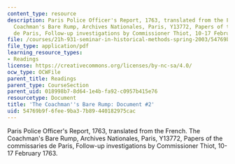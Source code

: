 ```yaml
---
content_type: resource
description: Paris Police Officer's Report, 1763, translated from the French. The
  Coachman's Bare Rump, Archives Nationales, Paris, Y13772, Papers of the commissaries
  de Paris, Follow-up investigations by Commissioner Thiot, 10-17 February 1763.
file: /courses/21h-931-seminar-in-historical-methods-spring-2003/54769b9f6fee9ba37b89440182975cac_rumpdoc2.pdf
file_type: application/pdf
learning_resource_types:
- Readings
license: https://creativecommons.org/licenses/by-nc-sa/4.0/
ocw_type: OCWFile
parent_title: Readings
parent_type: CourseSection
parent_uid: 018998b7-8d64-1e4b-fa92-c0957b415e76
resourcetype: Document
title: 'The Coachman''s Bare Rump: Document #2'
uid: 54769b9f-6fee-9ba3-7b89-440182975cac
---
```

Paris Police Officer's Report, 1763, translated from the French. The Coachman's Bare Rump, Archives Nationales, Paris, Y13772, Papers of the commissaries de Paris, Follow-up investigations by Commissioner Thiot, 10-17 February 1763.